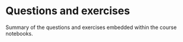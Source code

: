 # Questions and exercises

Summary of the questions and exercises embedded within the course notebooks. 
